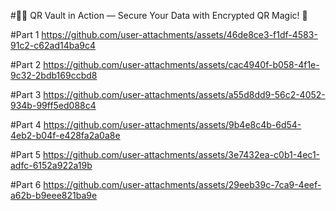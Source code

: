 #🔐✨ QR Vault in Action — Secure Your Data with Encrypted QR Magic! 🎥

#Part 1
https://github.com/user-attachments/assets/46de8ce3-f1df-4583-91c2-c62ad14ba9c4

#Part 2
https://github.com/user-attachments/assets/cac4940f-b058-4f1e-9c32-2bdb169ccbd8

#Part 3
https://github.com/user-attachments/assets/a55d8dd9-56c2-4052-934b-99ff5ed088c4

#Part 4
https://github.com/user-attachments/assets/9b4e8c4b-6d54-4eb2-b04f-e428fa2a0a8e

#Part 5
https://github.com/user-attachments/assets/3e7432ea-c0b1-4ec1-adfc-6152a922a19b

#Part 6
https://github.com/user-attachments/assets/29eeb39c-7ca9-4eef-a62b-b9eee821ba9e
